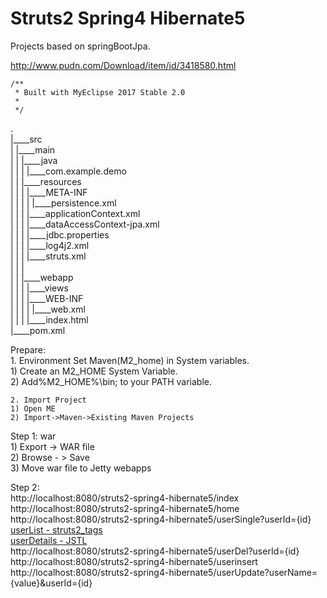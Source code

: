Struts2 Spring4 Hibernate5
===============

Projects based on springBootJpa.
    
http://www.pudn.com/Download/item/id/3418580.html


	/**
	 * Built with MyEclipse 2017 Stable 2.0
	 *
	 */
	 
.        
|____src        
| |____main        
| | |____java        
| | | |____com.example.demo    
| | |____resources    
| | | |____META-INF    
| | | | |____persistence.xml    
| | | |____applicationContext.xml    
| | | |____dataAccessContext-jpa.xml    
| | | |____jdbc.properties    
| | | |____log4j2.xml    
| | | |____struts.xml     
| | |        
| | |____webapp        
| | | |____views       
| | | |____WEB-INF        
| | | | |____web.xml        
| | | |____index.html        
|____pom.xml        
        

Prepare:    
    1. Environment
    Set Maven(M2_home) in System variables.    
    1) Create an M2_HOME System Variable.    
    2) Add%M2_HOME%\bin; to your PATH variable.    
    
    2. Import Project    
    1) Open ME    
    2) Import->Maven->Existing Maven Projects    

Step 1: war       
    1) Export -> WAR file        
    2) Browse - > Save    
    3) Move war file to Jetty webapps    
    

Step 2:    
     http://localhost:8080/struts2-spring4-hibernate5/index    
     http://localhost:8080/struts2-spring4-hibernate5/home    
     http://localhost:8080/struts2-spring4-hibernate5/userSingle?userId={id}    
     [userList - struts2_tags](http://localhost:8080/struts2-spring4-hibernate5/userList)    
     [userDetails - JSTL](http://localhost:8080/struts2-spring4-hibernate5/userDetails)    
     http://localhost:8080/struts2-spring4-hibernate5/userDel?userId={id}    
     http://localhost:8080/struts2-spring4-hibernate5/userinsert    
     http://localhost:8080/struts2-spring4-hibernate5/userUpdate?userName={value}&userId={id}    
             
